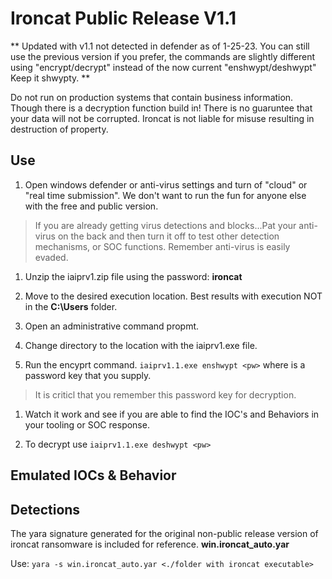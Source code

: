 # Ironcat Public Release V1.1

** Updated with v1.1 not detected in defender as of 1-25-23. You can still use the previous version if you prefer, the commands are slightly different using "encrypt/decrypt" instead of the now current "enshwypt/deshwypt" Keep it shwypty. **

Do not run on production systems that contain business information.  Though there is a decryption function build in! There is no guaruntee that your data will not be corrupted. Ironcat is not liable for misuse resulting in destruction of property.

## Use

1. Open windows defender or anti-virus settings and turn of "cloud" or "real time submission". We don't want to run the fun for anyone else with the free and public version.
> If you are already getting virus detections and blocks...Pat your anti-virus on the back and then turn it off to test other detection mechanisms, or SOC functions. Remember anti-virus is easily evaded.

1. Unzip the iaiprv1.zip file using the password: **ironcat**

1. Move to the desired execution location. Best results with execution NOT in the **C:\Users** folder.

1. Open an administrative command propmt.

1. Change directory to the location with the iaiprv1.exe file.

1. Run the encyprt command. `iaiprv1.1.exe enshwypt <pw>` where <pw> is a password key that you supply.
> It is criticl that you remember this password key for decryption.

1. Watch it work and see if you are able to find the IOC's and Behaviors in your tooling or SOC response.

1. To decrypt use `iaiprv1.1.exe deshwypt <pw>`

## Emulated IOCs & Behavior




## Detections 

The yara signature generated for the original non-public release version of ironcat ransomware is included for reference.  **win.ironcat_auto.yar**

Use: `yara -s win.ironcat_auto.yar <./folder with ironcat executable>`







